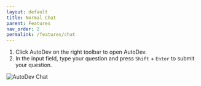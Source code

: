```yaml
---
layout: default
title: Normal Chat
parent: Features
nav_order: 2
permalink: /features/chat
---
```


1. Click AutoDev on the right toolbar to open AutoDev.
2. In the input field, type your question and press `Shift` + `Enter` to submit your question.

![AutoDev Chat](https://unitmesh.cc/auto-dev/normal-chat.png)
